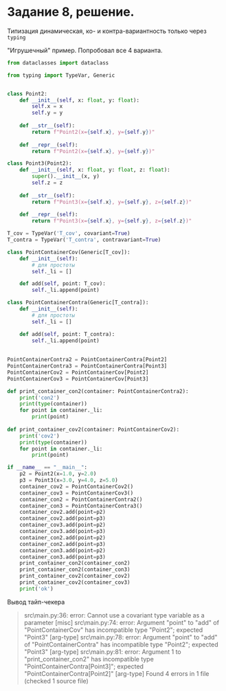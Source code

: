 # Задание 8, решение.
Типизация динамическая, ко- и контра-вариантность только через `typing`

"Игрушечный" пример. Попробовал все 4 варианта.

```python
from dataclasses import dataclass

from typing import TypeVar, Generic


class Point2:
    def __init__(self, x: float, y: float):
        self.x = x
        self.y = y
    
    def __str__(self):
        return f"Point2(x={self.x}, y={self.y})"
        
    def __repr__(self):
        return f"Point2(x={self.x}, y={self.y})"

class Point3(Point2):
    def __init__(self, x: float, y: float, z: float):
        super().__init__(x, y)
        self.z = z
        
    def __str__(self):
        return f"Point3(x={self.x}, y={self.y}, z={self.z})"
    
    def __repr__(self):
        return f"Point3(x={self.x}, y={self.y}, z={self.z})"

T_cov = TypeVar('T_cov', covariant=True)
T_contra = TypeVar('T_contra', contravariant=True)

class PointContainerCov(Generic[T_cov]):
    def __init__(self):
        # для простоты
        self._li = []

    def add(self, point: T_cov):
        self._li.append(point)

class PointContainerContra(Generic[T_contra]):
    def __init__(self):
        # для простоты
        self._li = []

    def add(self, point: T_contra):
        self._li.append(point)
        
        
PointContainerContra2 = PointContainerContra[Point2]
PointContainerContra3 = PointContainerContra[Point3]
PointContainerCov2 = PointContainerCov[Point2]
PointContainerCov3 = PointContainerCov[Point3]

def print_container_con2(container: PointContainerContra2):
    print('con2')
    print(type(container))
    for point in container._li:
        print(point)
        
def print_container_cov2(container: PointContainerCov2):
    print('cov2')
    print(type(container))
    for point in container._li:
        print(point)

if __name__ == "__main__":
    p2 = Point2(x=1.0, y=2.0)
    p3 = Point3(x=3.0, y=4.0, z=5.0)
    container_cov2 = PointContainerCov2()
    container_cov3 = PointContainerCov3()
    container_con2 = PointContainerContra2()
    container_con3 = PointContainerContra3()
    container_cov2.add(point=p2)
    container_cov2.add(point=p3)
    container_cov3.add(point=p2)
    container_cov3.add(point=p3)
    container_con2.add(point=p2)
    container_con2.add(point=p3)
    container_con3.add(point=p2)
    container_con3.add(point=p3)
    print_container_con2(container_con2)
    print_container_con2(container_con3)
    print_container_cov2(container_cov2)
    print_container_cov2(container_cov3)
    print('ok')
```
 
Вывод тайп-чекера
>src\main.py:36: error: Cannot use a covariant type variable as a parameter  [misc]
>src\main.py:74: error: Argument "point" to "add" of "PointContainerCov" has incompatible type "Point2"; expected "Point3"  [arg-type]
>src\main.py:78: error: Argument "point" to "add" of "PointContainerContra" has incompatible type "Point2"; expected "Point3"  [arg-type]
>src\main.py:81: error: Argument 1 to "print_container_con2" has incompatible type "PointContainerContra[Point3]"; expected "PointContainerContra[Point2]"  [arg-type]
>Found 4 errors in 1 file (checked 1 source file)
